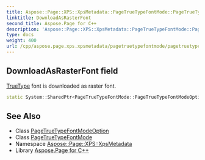 ```yaml
---
title: Aspose::Page::XPS::XpsMetadata::PageTrueTypeFontMode::PageTrueTypeFontModeOption::DownloadAsRasterFont field
linktitle: DownloadAsRasterFont
second_title: Aspose.Page for C++
description: 'Aspose::Page::XPS::XpsMetadata::PageTrueTypeFontMode::PageTrueTypeFontModeOption::DownloadAsRasterFont field. TrueType font is downloaded as raster font in C++.'
type: docs
weight: 400
url: /cpp/aspose.page.xps.xpsmetadata/pagetruetypefontmode/pagetruetypefontmodeoption/downloadasrasterfont/
---
```

## DownloadAsRasterFont field


[TrueType](../../../../aspose.truetype/) font is downloaded as raster font.

```cpp
static System::SharedPtr<PageTrueTypeFontMode::PageTrueTypeFontModeOption> Aspose::Page::XPS::XpsMetadata::PageTrueTypeFontMode::PageTrueTypeFontModeOption::DownloadAsRasterFont
```

## See Also

* Class [PageTrueTypeFontModeOption](../)
* Class [PageTrueTypeFontMode](../../)
* Namespace [Aspose::Page::XPS::XpsMetadata](../../../)
* Library [Aspose.Page for C++](../../../../)
